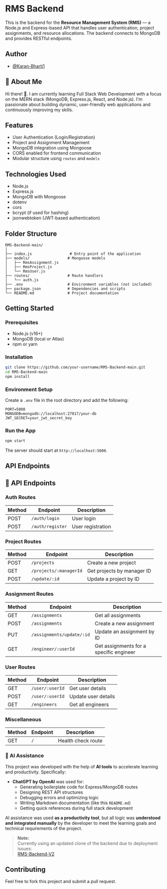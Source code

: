 # RMS Backend

This is the backend for the **Resource Management System (RMS)** — a Node.js and Express-based API that handles user authentication, project assignments, and resource allocations. The backend connects to MongoDB and provides RESTful endpoints.

## Author

- [@Karan-Bharti1](https://github.com/Karan-Bharti1)





## 🚀 About Me
Hi there! 👋.
I am currently learning Full Stack Web Development with a focus on the MERN stack (MongoDB, Express.js, React, and Node.js). I'm passionate about building dynamic, user-friendly web applications and continuously improving my skills.

## Features

- User Authentication (Login/Registration)
- Project and Assignment Management
- MongoDB integration using Mongoose
- CORS enabled for frontend communication
- Modular structure using `routes` and `models`

## Technologies Used

- Node.js
- Express.js
- MongoDB with Mongoose
- dotenv
- cors
- bcrypt (if used for hashing)
- jsonwebtoken (JWT-based authentication)

## Folder Structure

```
RMS-Backend-main/
│
├── index.js                 # Entry point of the application
├── models/                 # Mongoose models
│   ├── RmsAssignment.js
│   ├── RmsProject.js
│   └── RmsUser.js
├── routes/                 # Route handlers
│   └── auth.js
├── .env                    # Environment variables (not included)
├── package.json            # Dependencies and scripts
└── README.md               # Project documentation
```

## Getting Started

### Prerequisites

- Node.js (v16+)
- MongoDB (local or Atlas)
- npm or yarn

### Installation

```bash
git clone https://github.com/your-username/RMS-Backend-main.git
cd RMS-Backend-main
npm install
```

### Environment Setup

Create a `.env` file in the root directory and add the following:

```env
PORT=5000
MONGODB=mongodb://localhost:27017/your-db
JWT_SECRET=your_jwt_secret_key
```

### Run the App

```bash
npm start
```

The server should start at `http://localhost:5000`.

## API Endpoints
## 📡 API Endpoints

### Auth Routes

| Method | Endpoint        | Description       |
|--------|-----------------|-------------------|
| POST   | `/auth/login`   | User login        |
| POST   | `/auth/register`| User registration |

### Project Routes

| Method | Endpoint              | Description                     |
|--------|-----------------------|---------------------------------|
| POST   | `/projects`           | Create a new project            |
| GET    | `/projects/:managerId`| Get projects by manager ID      |
| POST   | `/update/:id`         | Update a project by ID          |

### Assignment Routes

| Method | Endpoint                    | Description                          |
|--------|-----------------------------|--------------------------------------|
| GET    | `/assignments`              | Get all assignments                  |
| POST   | `/assignments`              | Create a new assignment              |
| PUT    | `/assignments/update/:id`   | Update an assignment by ID           |
| GET    | `/engineer/:userId`         | Get assignments for a specific engineer |

### User Routes

| Method | Endpoint           | Description         |
|--------|--------------------|---------------------|
| GET    | `/user/:userId`    | Get user details    |
| POST   | `/user/:userId`    | Update user details |
| GET    | `/engineers`       | Get all engineers   |

### Miscellaneous

| Method | Endpoint | Description        |
|--------|----------|--------------------|
| GET    | `/`      | Health check route |

### 🧠 AI Assistance

This project was developed with the help of **AI tools** to accelerate learning and productivity. Specifically:

- **ChatGPT by OpenAI** was used for:
  - Generating boilerplate code for Express/MongoDB routes
  - Designing REST API structures
  - Debugging errors and optimizing logic
  - Writing Markdown documentation (like this `README.md`)
  - Getting quick references during full stack development

AI assistance was used **as a productivity tool**, but all logic was **understood and integrated manually** by the developer to meet the learning goals and technical requirements of the project.

> **Note:**  
> Currently using an updated clone of the backend due to deployment issues:  
> [RMS-Backend-V2](https://github.com/Karan-Bharti1/RMS-Backend-V2)

## Contributing

Feel free to fork this project and submit a pull request.

